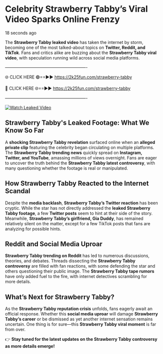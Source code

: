 # Celebrity Strawberry Tabby’s Viral Video Sparks Online Frenzy

18 seconds ago

The **Strawberry Tabby leaked video** has taken the internet by storm, becoming one of the most talked-about topics on **Twitter, Reddit, and TikTok**. Fans and critics alike are buzzing about the **Strawberry Tabby viral video**, with speculation running wild across social media platforms.

———————————————————-

🌐 CLICK HERE 🟢==►► https://2k25fun.com/strawberry-tabby

🔴 CLICK HERE 🌐==►► https://2k25fun.com/strawberry-tabby

———————————————————-

[![Watch Leaked Video](https://miro.medium.com/v2/resize:fit:828/format:webp/1*cilzJN44JGOrTw9NJCrNHA.gif "Watch Leaked Video")](https://2k25fun.com/strawberry-tabby)

## **Strawberry Tabby's Leaked Footage: What We Know So Far**  
A **shocking Strawberry Tabby revelation** surfaced online when an **alleged private clip** featuring the celebrity began circulating on multiple platforms. The **Strawberry Tabby trending news** quickly spread on **Instagram, Twitter, and YouTube**, amassing millions of views overnight. Fans are eager to uncover the truth behind the **Strawberry Tabby latest controversy**, with many questioning whether the footage is real or manipulated.  

## **How Strawberry Tabby Reacted to the Internet Scandal**  
Despite the **media backlash**, **Strawberry Tabby’s Twitter reaction** has been cryptic. While the star has not directly addressed the **leaked Strawberry Tabby footage**, a few **Twitter posts** seem to hint at their side of the story. Meanwhile, **Strawberry Tabby’s girlfriend, Gia Duddy**, has remained relatively silent on the matter, except for a few TikTok posts that fans are analyzing for possible hints.  

## **Reddit and Social Media Uproar**  
**Strawberry Tabby trending on Reddit** has led to numerous discussions, theories, and debates. Threads dissecting the **Strawberry Tabby controversy** are filled with fan reactions, with some defending the star and others questioning their public image. The **Strawberry Tabby tape rumors** have only added fuel to the fire, with internet detectives scrambling for more details.  

## **What’s Next for Strawberry Tabby?**  
As the **Strawberry Tabby reputation crisis** unfolds, fans eagerly await an official response. Whether this **social media uproar** will damage **Strawberry Tabby’s career** or be dismissed as yet another internet sensation remains uncertain. One thing is for sure—this **Strawberry Tabby viral moment** is far from over.  

👉 **Stay tuned for the latest updates on the Strawberry Tabby controversy as more details emerge!**  
